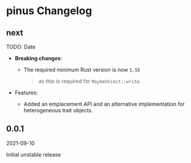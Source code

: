# pinus Changelog

<!-- markdownlint-disable no-trailing-punctuation -->

## next

TODO: Date

- **Breaking changes**:
  - The required minimum Rust version is now `1.55`
    > as this is required for `MaybeUninit::write`.

- Features:
  - Added an emplacement API and an alternative implementation for heterogeneous trait objects.

## 0.0.1

2021-09-10

Initial unstable release
